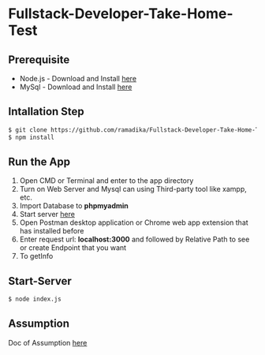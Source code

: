 # Fullstack-Developer-Take-Home-Test

## Prerequisite

* Node.js - Download and Install [here](https://nodejs.org/en/)
* MySql - Download and Install [here](https://www.mysql.com/downloads/)

## Intallation Step

```bash
$ git clone https://github.com/ramadika/Fullstack-Developer-Take-Home-Test.git
$ npm install
```

## Run the App

1. Open CMD or Terminal and enter to the app directory
2. Turn on Web Server and Mysql can using Third-party tool like xampp, etc.
3. Import Database to **phpmyadmin**
4. Start server [here](https://github.com/ramadika/Fullstack-Developer-Take-Home-Test.git#Start-Server)
5. Open Postman desktop application or Chrome web app extension that has installed before
6. Enter request url: **localhost:3000** and followed by Relative Path to see or create Endpoint that you want
7. To getInfo 

## Start-Server

```bash
$ node index.js
```

## Assumption 

Doc of Assumption [here]()
